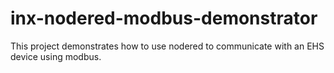 # inx-nodered-modbus-demonstrator
This project demonstrates how to use nodered to communicate with an EHS device using modbus.
